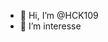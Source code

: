 - 👋 Hi, I’m @HCK109
- 👀 I’m interesse 
<!---
HCK109/HCK109 is a ✨ special ✨ repository because its `README.md` (this file) appears on your GitHub profile.
You can click the Preview link to take a look at your changes.
--->
